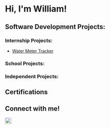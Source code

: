 # Hi, I'm William!

## Software Development Projects:

### Internship Projects:
- [Water Meter Tracker](url)
### School Projects:

### Independent Projects:

## Certifications

## Connect with me!
[<img align="left" alt="WilliamBranch | LinkedIn" width="22px" src="https://cdn.jsdelivr.net/npm/simple-icons@v3/icons/linkedin.svg" />](https://www.linkedin.com/in/william-branch-b1696a255/)
